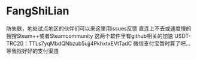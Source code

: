 # FangShiLian
防失联，地处试点地区的伙伴们可以来这里用issues反馈
直连上不去或速度慢的
搜搜Steam++或者Steamcommunity
这两个软件里有github相关的加速
USDT-TRC20：TTLs7yqMbdQNbzub5ujj4PkhxtxEVtTadC
微信支付宝暂时算了吧...等我找好好的支付渠道
